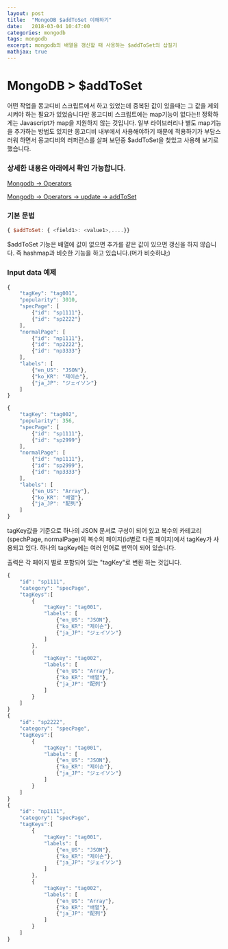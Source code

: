 ```yaml
---
layout: post
title:  "MongoDB $addToSet 이해하기"
date:   2018-03-04 10:47:00
categories: mongodb
tags: mongodb
excerpt: mongodb의 배열을 갱신할 때 사용하는 $addToSet의 삽질기
mathjax: true
---
```


MongoDB > $addToSet
===================
어떤 작업을 몽고디비 스크립트에서 하고 있었는데 중복된 값이 있을때는 그 값을 제외 시켜야 하는 필요가 있었습니다만 
몽고디비 스크립트에는 map기능이 없다는!! 정확하게는 Javascript가 map을 지원하지 않는 것입니다. 일부 라이브러리나 별도 map기능을 추가하는 방법도 있지만
몽고디비 내부에서 사용해야하기 때문에 적용하기가 부담스러워 하면서 몽고디비의 러퍼런스를 살펴 보던중 $addToSet을 찾았고 사용해 보기로 했습니다.    
### 상세한 내용은 아래에서 확인 가능합니다.
[Mongodb -> Operators](https://docs.mongodb.com/manual/reference/operator/)

[Mongodb -> Operators -> update -> addToSet](https://docs.mongodb.com/manual/reference/operator/update/addToSet/)

### 기본 문법
```javascript
{ $addToSet: { <field1>: <value1>,....}}
```
$addToSet 기능은 배열에 값이 없으면 추가를 같은 값이 있으면 갱신을 하지 않습니다. 
즉 hashmap과 비슷한 기능을 하고 있습니다.(머가 비슷하냐;)

### Input data 예제
```javascript
{
	"tagKey": "tag001",
	"popularity": 3010,
	"specPage": [
		{"id": "sp1111"},
		{"id": "sp2222"}
	],
	"normalPage": [
		{"id": "np1111"},
		{"id": "np2222"},
		{"id": "np3333"}
	],
	"labels": [
		{"en_US": "JSON"},
		{"ko_KR": "제이슨"},
		{"ja_JP": "ジェイソン"}
	]
}

{
	"tagKey": "tag002",
	"popularity": 356,
	"specPage": [
		{"id": "sp1111"},
		{"id": "sp2999"}
	],
	"normalPage": [
		{"id": "np1111"},
		{"id": "sp2999"},
		{"id": "np3333"}
	],
	"labels": [
		{"en_US": "Array"},
		{"ko_KR": "배열"},
		{"ja_JP": "配列"}
	]
}
```
tagKey값을 기준으로 하나의 JSON 문서로 구성이 되어 있고 
복수의 카테고리(spechPage, normalPage)의 복수의 페이지(id별로 다른 페이지)에서 tagKey가 사용되고 있다.
하나의 tagKey에는 여러 언어로 번역이 되어 있습니다.

출력은 각 페이지 별로 포함되어 있는 "tagKey"로 변환 하는 것입니다.
```javascript
{
	"id": "sp1111",
	"category": "specPage",
	"tagKeys":[
		{
			"tagKey": "tag001",
			"labels": [
				{"en_US": "JSON"},
				{"ko_KR": "제이슨"},
				{"ja_JP": "ジェイソン"}
			]
		},
		{
			"tagKey": "tag002",
			"labels": [
				{"en_US": "Array"},
				{"ko_KR": "배열"},
				{"ja_JP": "配列"}
			]
		}
	]
}
{
	"id": "sp2222",
	"category": "specPage",
	"tagKeys":[
		{
			"tagKey": "tag001",
			"labels": [
				{"en_US": "JSON"},
				{"ko_KR": "제이슨"},
				{"ja_JP": "ジェイソン"}
			]
		}
	]
}
{
	"id": "np1111",
	"category": "specPage",
	"tagKeys":[
		{
			"tagKey": "tag001",
			"labels": [
				{"en_US": "JSON"},
				{"ko_KR": "제이슨"},
				{"ja_JP": "ジェイソン"}
			]
		},
		{
			"tagKey": "tag002",
			"labels": [
				{"en_US": "Array"},
				{"ko_KR": "배열"},
				{"ja_JP": "配列"}
			]
		}
	]
}
```